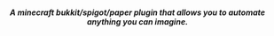 <p align="center">
  <img src="https://i.ibb.co/dD5Wwyx/logo-1.png" alt="">
</p>

<p align="center">
  <b><i>A minecraft bukkit/spigot/paper plugin that allows you to automate anything you can imagine.</i></b>
</p>
